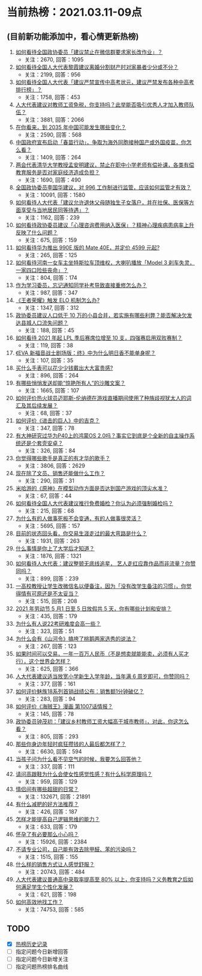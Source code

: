 # 当前热榜：2021.03.11-09点
## (目前新功能添加中，看心情更新热榜)
1. [如何看待全国政协委员「建议禁止在微信群要求家长改作业」？](https://www.zhihu.com/question/448203861)
    * 关注：2670, 回答：1095
2. [如何看待全国人大代表黎霞建议离婚分割财产时对家暴者少分或不分？](https://www.zhihu.com/question/448382475)
    * 关注：2199, 回答：956
3. [如何看待全国人大代表「建议严禁宣传中高考状元，建议严禁发布各种中高考排行榜」？](https://www.zhihu.com/question/448195929)
    * 关注：1758, 回答：453
4. [人大代表建议对教师工资免税，你支持吗？此举能否吸引优秀人才加入教师队伍？](https://www.zhihu.com/question/448361377)
    * 关注：3881, 回答：2066
5. [在你看来，到 2035 年中国可能发生哪些变化？](https://www.zhihu.com/question/447592800)
    * 关注：2590, 回答：568
6. [中国政府宣布启动「春苗行动」，争取为海外同胞接种国产或外国疫苗，你怎么看？](https://www.zhihu.com/question/448217663)
    * 关注：1409, 回答：264
7. [两会代表清华大学教授孟安明建议，禁止在职中小学老师有偿补课，各类有偿教育服务是否对家庭经济造成负担？](https://www.zhihu.com/question/448419438)
    * 关注：1690, 回答：490
8. [全国政协委员李国华建议，对 996 工作制进行监管，应该如何监管才有效？](https://www.zhihu.com/question/448500726)
    * 关注：10091, 回答：1580
9. [如何看待人大代表「建议允许退休父母随独生子女落户，并在社保、医保等方面享受与当地居民同等待遇」？](https://www.zhihu.com/question/448360534)
    * 关注：1162, 回答：239
10. [如何看待政协委员建议「心理咨询费用纳入医保」？精神心理疾病患病率上升反映了什么问题？](https://www.zhihu.com/question/448413544)
    * 关注：675, 回答：159
11. [如何看待华为推出 990E 版的 Mate 40E，并定价 4599 元起?](https://www.zhihu.com/question/448542406)
    * 关注：265, 回答：125
12. [如何看待河南一女车主坐特斯拉车顶维权，大喇叭播放「Model 3 刹车失灵，一家四口险些丧命」？](https://www.zhihu.com/question/448569872)
    * 关注：804, 回答：174
13. [作为学习委员，忘记通知同学补考导致直接重修怎么办？](https://www.zhihu.com/question/367786613)
    * 关注：987, 回答：347
14. [《王者荣耀》触发 ELO 机制怎么办?](https://www.zhihu.com/question/341453743)
    * 关注：1347, 回答：312
15. [政协委员建议人口低于 10 万的小县合并，若实施有哪些利弊？能否解决欠发达县城人口流失问题？](https://www.zhihu.com/question/448537934)
    * 关注：188, 回答：45
16. [如何看待 2021 年起 LPL 季后赛席位增至 10 支，四强赛启用双败赛制？](https://www.zhihu.com/question/438866948)
    * 关注：119, 回答：38
17. [《EVA 新福音战士剧场版：终》中为什么明日香不能单身呢？](https://www.zhihu.com/question/448404415)
    * 关注：107, 回答：35
18. [买什么手表可以花少少钱戴出大大富贵感?](https://www.zhihu.com/question/415690787)
    * 关注：896, 回答：264
19. [有哪些悄悄发送却能“惊艳所有人”的沙雕文案？](https://www.zhihu.com/question/443152285)
    * 关注：1665, 回答：107
20. [如何评价热火球员迈耶斯-伦纳德在游戏直播期间使用了种族歧视犹太人的词汇及其后续发展？](https://www.zhihu.com/question/448553060)
    * 关注：68, 回答：37
21. [如何评价《进击的巨人》中的吉克？](https://www.zhihu.com/question/60927899)
    * 关注：347, 回答：78
22. [有大神研究过华为P40上的鸿蒙OS 2.0吗？事实它到底是个全新的自主操作系统还是个套壳安卓？](https://www.zhihu.com/question/448136663)
    * 关注：326, 回答：84
23. [你觉得哪些歌手是真正的有才华的歌手？](https://www.zhihu.com/question/421648239)
    * 关注：3806, 回答：2629
24. [现在除了文员、销售还能做什么工作？](https://www.zhihu.com/question/429496537)
    * 关注：290, 回答：31
25. [米哈游的《原神》在模型动作方面是否达到国产游戏的顶尖水准？](https://www.zhihu.com/question/445670587)
    * 关注：67, 回答：44
26. [如何看待全国人大代表建议推行免费婚检？你认为必须强制婚检吗？](https://www.zhihu.com/question/448556408)
    * 关注：215, 回答：68
27. [为什么有的人做事死板不会变通，有的人做事很灵活？](https://www.zhihu.com/question/22947443)
    * 关注：5695, 回答：157
28. [目前的状态回头看，你交易生涯走过的最大弯路是什么？](https://www.zhihu.com/question/433145430)
    * 关注：1931, 回答：263
29. [什么事情是你上了大学后才知道？](https://www.zhihu.com/question/355322953)
    * 关注：1876, 回答：1321
30. [如何看待人大代表：建议整顿无底线追星， 艺人走红应靠作品而非流量？你赞同吗？](https://www.zhihu.com/question/448545659)
    * 关注：899, 回答：239
31. [一高校教授让学生改微信名以便备注，因为「没有改学生备注的习惯」，你觉得情有可原还是不太妥当？](https://www.zhihu.com/question/447768082)
    * 关注：515, 回答：208
32. [2021 年劳动节 5 月1 日至 5 日放假共 5 天，你有哪些计划和安排？](https://www.zhihu.com/question/448603091)
    * 关注：435, 回答：179
33. [为什么有人说22考研难度会高一些？](https://www.zhihu.com/question/427845043)
    * 关注：323, 回答：51
34. [为什么会有《山河令》搞垮了桃鹅两家选秀的说法？](https://www.zhihu.com/question/448035069)
    * 关注：267, 回答：123
35. [如果时间可以交易，一年一百万人民币（不是想卖就能能卖，必须有人买才行），这个世界会怎样？](https://www.zhihu.com/question/448434265)
    * 关注：625, 回答：366
36. [人大代表建议适当放宽小学新生入学年龄，当年满 6 周岁即可，你赞同吗？](https://www.zhihu.com/question/448559898)
    * 关注：377, 回答：161
37. [如何评价魅族18系列首销战绩公布：销售额1分钟破亿？](https://www.zhihu.com/question/448204205)
    * 关注：283, 回答：94
38. [如何评价《海贼王》漫画 第1007话情报？](https://www.zhihu.com/question/448495593)
    * 关注：145, 回答：78
39. [政协委员钟茂初：「建议乡村教师工资大幅高于城市教师」，对此，你这怎么看？](https://www.zhihu.com/question/448359133)
    * 关注：805, 回答：293
40. [那些你身边年轻时疯狂攒钱的人最后都怎样了？](https://www.zhihu.com/question/408964456)
    * 关注：6630, 回答：594
41. [当孩子问为什么看不见空气的时候，我要怎么回答他？](https://www.zhihu.com/question/447360931)
    * 关注：337, 回答：111
42. [请问高跟鞋为什么会使女性感觉性感？有什么科学原理吗？](https://www.zhihu.com/question/364229842)
    * 关注：959, 回答：129
43. [情侣间有哪些超甜的日常？](https://www.zhihu.com/question/63310794)
    * 关注：132671, 回答：21891
44. [有什么减肥的好方法推荐？](https://www.zhihu.com/question/441015831)
    * 关注：426, 回答：187
45. [怎样才能提高自己逻辑思维的能力？](https://www.zhihu.com/question/333617763)
    * 关注：633, 回答：179
46. [怀孕了有必要那么小心吗？](https://www.zhihu.com/question/27690623)
    * 关注：15926, 回答：2384
47. [不请专业公司，自己能有效去除甲醛、苯的污染吗？](https://www.zhihu.com/question/35664576)
    * 关注：1515, 回答：155
48. [什么样的销售方式让人感觉舒服？](https://www.zhihu.com/question/291283929)
    * 关注：20743, 回答：484
49. [人大代表建议普通高中录取率提高至 80% 以上，你支持吗？义务教育之后如何满足学生个性化发展？](https://www.zhihu.com/question/448440699)
    * 关注：621, 回答：198
50. [如何高效地找工作？](https://www.zhihu.com/question/20221715)
    * 关注：74753, 回答：585
## TODO
* [x] [热榜历史记录](hot_history/AllHot.md)
* [ ] 指定问题今日新增回答
* [ ] 指定问题今日新增关注
* [ ] 指定问题热榜排名曲线
